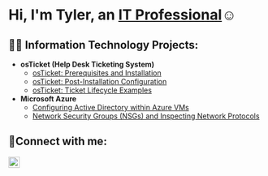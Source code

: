 <h1>Hi, I'm Tyler, an <a href="https://linkedin.com/in/tylerpayne2016">IT Professional</a>☺</h1>

<h2>👨‍💻 Information Technology Projects:</h2>

- <b>osTicket (Help Desk Ticketing System)</b>
  - [osTicket: Prerequisites and Installation](https://github.com/tpayne2016/osticket-prereqs)
  - [osTicket: Post-Installation Configuration](https://github.com/tpayne2016/post-install-config)
  - [osTicket: Ticket Lifecycle Examples](https://github.com/tpayne2016/ticket-lifecycle)
- <b>Microsoft Azure</b>
  - [Configuring Active Directory within Azure VMs](https://github.com/tpayne2016/configure-ad)
  - [Network Security Groups (NSGs) and Inspecting Network Protocols](https://github.com/tpayne2016/azure-network-protocols)

<h2>🤳Connect with me:</h2>


[<img align="left" alt="Tyler | LinkedIn" width="22px" src="https://cdn.jsdelivr.net/npm/simple-icons@v3/icons/linkedin.svg" />][linkedin]



[linkedin]: https://linkedin.com/in/tylerpayne2016
